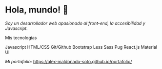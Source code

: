 # Hola, mundo! 👋

_Soy un desarrollador web apasionado al front-end, la accesibilidad y Javascript._

Mis tecnologias

Javascript HTML/CSS Git/Github Bootstrap Less Sass Pug React.js Material UI

_Mi portafolio:_ https://alex-maldonado-soto.github.io/portafolio/

